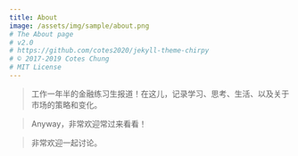 ```yaml
---
title: About
image: /assets/img/sample/about.png
# The About page
# v2.0
# https://github.com/cotes2020/jekyll-theme-chirpy
# © 2017-2019 Cotes Chung
# MIT License
---
```


> 工作一年半的金融练习生报道！在这儿，记录学习、思考、生活、以及关于市场的策略和变化。

> Anyway，非常欢迎常过来看看！

> 非常欢迎一起讨论。